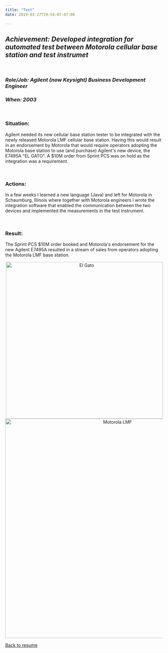 ```yaml
---
title: "Text"
date: 2019-03-27T19:54:07-07:00

---
```


## ***Achievement: Developed integration for automated test between Motorola cellular base  station and test instrumet*** 
<p><br/></p>

### ***Role/Job: Agilent (now Keysight) Business Development Engineer***
### ***When: 2003***
<p><br/></p>
  
### Situation:
Agilent needed its new cellular base station tester to be integrated with the newly released Motorola LMF cellular base station. Having this would result in an endorsement by Motorola that would require operators adopting the Motorola base station to use (and purchase) Agilent's new device, the E7495A "EL GATO". A $10M order from Sprint PCS was on hold as the integration was a requirement.<p><br/></p>

### Actions:
In a few weeks I learned a new language (Java) and left for Motorola in Schaumburg, Illinois where together with Motorola engineers I wrote the integration software that enabled the communication between the two devices and implemented the measurements in the test instrument.<p><br/></p>

### Result:
The Sprint PCS $10M order booked and Motorola's endorsement for the new Agilent E7495A resulted in a stream of sales from operators adopting the Motorola LMF base station.

<!--
![El Gato](/img/ElGato.png)

![LMF](/img/MotoLMFElGato.png)
-->

<center> <img src="/img/ElGato.png" alt="El Gato"
	title="Agilent El Gato"  width="500" /> </center>


<center><img src="/img/motolmf.png" alt="Motorola LMF"
	title="Motorola LMF" width="700"  /></center>

[Back to resume](/resume) 